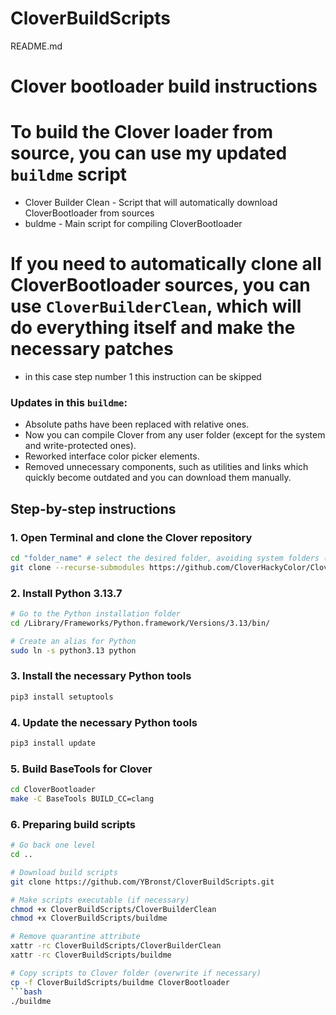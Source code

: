 # CloverBuildScripts
README.md
# Clover bootloader build instructions

# To build the Clover loader from source, you can use my **updated `buildme` script**
- Clover Builder Clean - Script that will automatically download CloverBootloader from sources
- buldme - Main script for compiling CloverBootloader

# If you need to automatically clone all CloverBootloader sources, you can use `CloverBuilderClean`, which will do everything itself and make the necessary patches
- in this case step number 1 this instruction can be skipped
  
### Updates in this `buildme`:

* Absolute paths have been replaced with relative ones.
* Now you can compile Clover from any user folder (except for the system and write-protected ones).
* Reworked interface color picker elements.
* Removed unnecessary components, such as utilities and links which quickly become outdated and you can download them manually.

## Step-by-step instructions

### 1. Open Terminal and clone the Clover repository

```bash
cd "folder_name" # select the desired folder, avoiding system folders (as usual src)
git clone --recurse-submodules https://github.com/CloverHackyColor/CloverBootloader.git
```

### 2. Install Python 3.13.7

```bash
# Go to the Python installation folder
cd /Library/Frameworks/Python.framework/Versions/3.13/bin/

# Create an alias for Python
sudo ln -s python3.13 python
```

### 3. Install the necessary Python tools

```bash
pip3 install setuptools
```
### 4. Update the necessary Python tools
```bash
pip3 install update
```

### 5. Build BaseTools for Clover

```bash
cd CloverBootloader
make -C BaseTools BUILD_CC=clang
```

### 6. Preparing build scripts

```bash
# Go back one level
cd ..

# Download build scripts
git clone https://github.com/YBronst/CloverBuildScripts.git

# Make scripts executable (if necessary)
chmod +x CloverBuildScripts/CloverBuilderClean
chmod +x CloverBuildScripts/buildme

# Remove quarantine attribute
xattr -rc CloverBuildScripts/CloverBuilderClean
xattr -rc CloverBuildScripts/buildme

# Copy scripts to Clover folder (overwrite if necessary)
cp -f CloverBuildScripts/buildme CloverBootloader
```bash
./buildme
```
